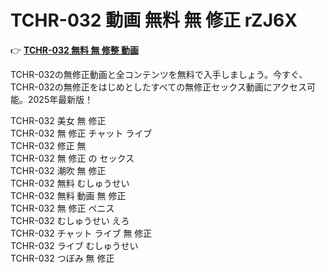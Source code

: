 # TCHR-032 動画 無料 無 修正 rZJ6X

👉 [**TCHR-032 無料 無 修整 動画**](https://javleaks.cc?utm_medium=jp)

TCHR-032の無修正動画と全コンテンツを無料で入手しましょう。今すぐ、TCHR-032の無修正をはじめとしたすべての無修正セックス動画にアクセス可能。2025年最新版！

TCHR-032 美女 無 修正<br>
TCHR-032 無 修正 チャット ライブ<br>
TCHR-032 修正 無<br>
TCHR-032 無 修正 の セックス<br>
TCHR-032 潮吹 無 修正<br>
TCHR-032 無料 むしゅうせい<br>
TCHR-032 無料 動画 無 修正<br>
TCHR-032 無 修正 ペニス<br>
TCHR-032 むしゅうせい えろ<br>
TCHR-032 チャット ライブ 無 修正<br>
TCHR-032 ライブ むしゅうせい<br>
TCHR-032 つぼみ 無 修正<br>
